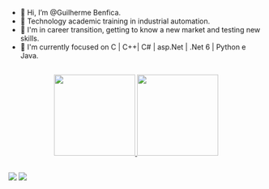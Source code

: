 - 👋 Hi, I’m @Guilherme Benfica.
-  🦾 Technology academic training in industrial automation.
- 👀 I'm in career transition, getting to know a new market and testing new skills.
- 🌱  I'm currently focused on C | C++| C# | asp.Net | .Net 6 | Python e Java.

##






<div align="center">
  <a href="https://github.com/Guilherme-Benfica">
  <img height="160em" src="https://github-readme-stats.vercel.app/api?username=Guilherme-Benfica&show_icons=true&theme=radical&include_all_commits=true&count_private=true"/>
  <img height="160em" src="https://github-readme-stats.vercel.app/api/top-langs/?username=Guilherme-Benfica&layout=compact&langs_count=7&theme=radical"/>
</div>
   

##


  

<div>
   <a href = "mailto:guilhermee.benfica@gmail.com"><img src="https://img.shields.io/badge/Gmail-D14836?style=for-the-badge&logo=gmail&logoColor=white" target="_blank"></a>
  <a href="https://www.linkedin.com/in/guilherme-benfica" target="_blank"><img src="https://img.shields.io/badge/-LinkedIn-%230077B5?style=for-the-badge&logo=linkedin&logoColor=white" target="_blank"></a> 
  
</div>
   
  

